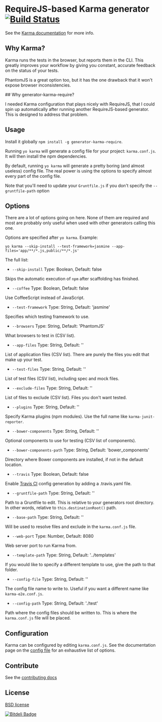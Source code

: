 # RequireJS-based Karma generator [![Build Status](https://travis-ci.org/aaronallport/generator-karma-require.svg?branch=master)](https://travis-ci.org/aaronallport/generator-karma-require)

See the [Karma documentation](http://karma-runner.github.com/) for more info.


## Why Karma?

Karma runs the tests in the browser, but reports them in the CLI. This greatly improves your workflow by giving you constant, accurate feedback on the status of your tests.

PhantomJS is a great option too, but it has the one drawback that it won't expose browser inconsistencies.


## Why generator-karma-require?

I needed Karma configuration that plays nicely with RequireJS, that I could spin up automatically after running another RequireJS-based generator. This is designed to address that problem.


## Usage

Install it globally `npm install -g generator-karma-require`.

Running `yo karma` will generate a config file for your project: `karma.conf.js`. It will then install the npm dependencies.

By default, running `yo karma` will generate a pretty boring (and almost useless) config file. The real power is using the options to specify almost every part of the config file.

Note that you'll need to update your `Gruntfile.js` if you don't specify the `--gruntfile-path` option


## Options

There are a lot of options going on here. None of them are required and most are probably only useful when used with other generators calling this one.

Options are specified after `yo karma`. Example:

`yo karma --skip-install --test-framework=jasmine --app-files='app/**/*.js,public/**/*.js'`

The full list:

* `--skip-install` Type: Boolean, Default: false

 Skips the automatic execution of `npm` after scaffolding has finished.

* `--coffee` Type: Boolean, Default: false

 Use CoffeeScript instead of JavaScript.

* `--test-framework` Type: String, Default: 'jasmine'

 Specifies which testing framework to use.

* `--browsers` Type: String, Default: 'PhantomJS'

 What browsers to test in (CSV list).

* `--app-files` Type: String, Default: ''

 List of application files (CSV list). There are purely the files you edit that make up your test.

* `--test-files` Type: String, Default: ''

 List of test files (CSV list), including spec and mock files.

* `--exclude-files` Type: String, Default: ''

 List of files to exclude (CSV list). Files you don't want tested.

* `--plugins` Type: String, Default: ''

 Specify Karma plugins (npm modules). Use the full name like `karma-junit-reporter`.

* `--bower-components` Type: String, Default: ''

 Optional components to use for testing (CSV list of components).

* `--bower-components-path` Type: String, Default: 'bower_components'

 Directory where Bower components are installed, if not in the default location.

* `--travis` Type: Boolean, Default: false

 Enable [Travis CI](https://travis-ci.org/) config generation by adding a .travis.yaml file.

* `--gruntfile-path` Type: String, Default: ''

 Path to a Gruntfile to edit. This is relative to your generators root directory. In other words, relative to `this.destinationRoot()` path.

* `--base-path` Type: String, Default: ''

 Will be used to resolve files and exclude in the `karma.conf.js` file.

* `--web-port` Type: Number, Default: 8080

 Web server port to run Karma from.

* `--template-path` Type: String, Default: '../templates'

 If you would like to specify a different template to use, give the path to that folder.

* `--config-file` Type: String, Default: ''

 The config file name to write to. Useful if you want a different name like `karma-e2e.conf.js`.

* `--config-path` Type: String, Default: './test'

 Path where the config files should be written to. This is where the `karma.conf.js` file will be placed.


## Configuration

Karma can be configured by editing `karma.conf.js`. See the documentation page on the [config file](http://karma-runner.github.com/0.12/config/configuration-file.html) for an exhaustive list of options.


## Contribute

See the [contributing docs](https://github.com/yeoman/yeoman/blob/master/contributing.md)


## License

[BSD license](http://opensource.org/licenses/bsd-license.php)


[![Bitdeli Badge](https://d2weczhvl823v0.cloudfront.net/aaronallport/generator-karma-require/trend.png)](https://bitdeli.com/free "Bitdeli Badge")
